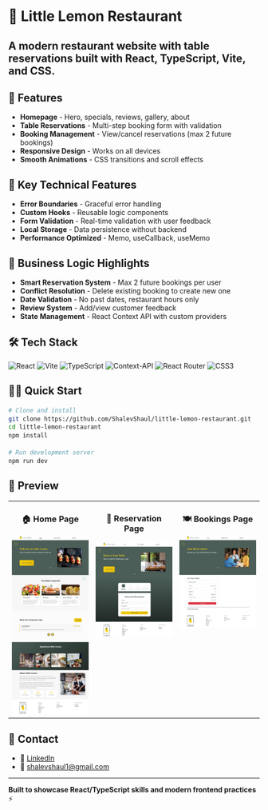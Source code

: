 # 🍋 Little Lemon Restaurant
## A modern restaurant website with table reservations built with **React**, **TypeScript**, **Vite**, and **CSS**.


<!-- ## 🚀 [Live Demo](https://shalevshaul.github.io/little-lemon/) -->

## 📱 Features

- **Homepage** - Hero, specials, reviews, gallery, about
- **Table Reservations** - Multi-step booking form with validation
- **Booking Management** - View/cancel reservations (max 2 future bookings)
- **Responsive Design** - Works on all devices
- **Smooth Animations** - CSS transitions and scroll effects

## 🎯 Key Technical Features

- **Error Boundaries** - Graceful error handling
- **Custom Hooks** - Reusable logic components
- **Form Validation** - Real-time validation with user feedback
- **Local Storage** - Data persistence without backend
- **Performance Optimized** - Memo, useCallback, useMemo

## 🧠 Business Logic Highlights

- **Smart Reservation System** - Max 2 future bookings per user
- **Conflict Resolution** - Delete existing booking to create new one
- **Date Validation** - No past dates, restaurant hours only
- **Review System** - Add/view customer feedback
- **State Management** - React Context API with custom providers

## 🛠 Tech Stack

![React](https://img.shields.io/badge/react-%2320232a.svg?style=for-the-badge&logo=react&logoColor=%2361DAFB)
![Vite](https://img.shields.io/badge/vite-%23646CFF.svg?style=for-the-badge&logo=vite&logoColor=white)
![TypeScript](https://img.shields.io/badge/typescript-%23007ACC.svg?style=for-the-badge&logo=typescript&logoColor=white)
![Context-API](https://img.shields.io/badge/Context--Api-000000?style=for-the-badge&logo=react)
![React Router](https://img.shields.io/badge/React_Router-CA4245?style=for-the-badge&logo=react-router&logoColor=white)
![CSS3](https://img.shields.io/badge/css3-%231572B6.svg?style=for-the-badge&logo=css3&logoColor=white)

## 🏃‍♂️ Quick Start

```bash
# Clone and install
git clone https://github.com/ShalevShaul/little-lemon-restaurant.git
cd little-lemon-restaurant
npm install

# Run development server
npm run dev
```

## 📸 Preview

<table>
  <tr>
    <td width="33%" valign="top">
      <h3 align="center">🏠 Home Page</h3>
      <img src="src/assets/images/HomePage.webp" width="100%" alt="Little lemon home page"/>
    </td>
    <!--  -->
    <td width="33%" valign="top">
      <h3 align="center">📝 Reservation Page</h3>
      <img src="src/assets/images/ReservePage.webp" width="100%" alt="Resreve a table page"/>
    </td>
    <!--  -->
    <td width="33%" valign="top">
      <h3 align="center">🍽️ Bookings Page</h3>
      <img src="src/assets/images/BookingsPage.webp" width="100%" alt="Existing bookings page"/>
    </td>
  </tr>
</table>

## 📧 Contact

- 💬 [LinkedIn](https://linkedin.com/in/shalev-shaul-5843772a3)
- 📧 [shalevshaul1@gmail.com](mailto:shalevshaul1@gmail.com)

---

**Built to showcase React/TypeScript skills and modern frontend practices** ⚡
